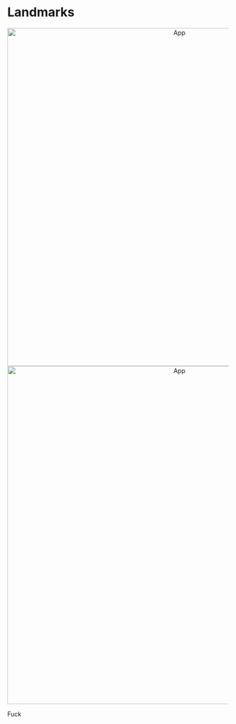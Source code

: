 # Landmarks

<p align="center">
  <img src="https://github.com/jaroshevskii/landmarks/assets/72662383/405f1bcf-d06c-4ecf-97bb-22e13c50bfe7" alt="App" height="768px">
  <img src="https://github.com/jaroshevskii/landmarks/assets/72662383/dc025903-f8ec-4f1e-8116-f4cca8822113" alt="App" height="768px">
</p>



Fuck
